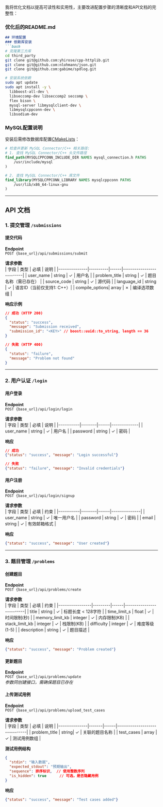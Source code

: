 我将优化文档以提高可读性和实用性，主要改进配置步骤的清晰度和API文档的完整性：

### 优化后的README.md

```markdown
## 环境配置
### 依赖库安装
```bash
# 克隆第三方库
cd third_party
git clone git@github.com:yhirose/cpp-httplib.git
git clone git@github.com:nlohmann/json.git
git clone git@github.com:gabime/spdlog.git

# 安装系统依赖
sudo apt update
sudo apt install -y \
  libboost-all-dev \
  libseccomp-dev libseccomp2 seccomp \
  flex bison \
  mysql-server libmysqlclient-dev \
  libmysqlcppconn-dev \
  libsodium-dev
```

### MySQL配置说明
 安装后需修改数据库配置[CMakeLists](./database/CMakeLists.txt)：
```cmake
# 检查并更新 MySQL Connector/C++ 相关路径:
# 1. 查找 MySQL Connector/C++ 头文件路径
find_path(MYSQLCPPCONN_INCLUDE_DIR NAMES mysql_connection.h PATHS
    /usr/include/mysql
)

# 2. 查找 MySQL Connector/C++ 库文件
find_library(MYSQLCPPCONN_LIBRARY NAMES mysqlcppconn PATHS
    /usr/lib/x86_64-linux-gnu
)
```

---

## API 文档
### 1. 提交管理 `/submissions`
#### 提交代码
**Endpoint**  
`POST {base_url}/api/submissions/submit`

**请求参数**  
| 字段          | 类型     | 必填 | 说明                     |
|---------------|----------|------|--------------------------|
| user_name     | string   | ✓    | 用户名                   |
| problem_title | string   | ✓    | 题目名称（需已存在）     |
| source_code   | string   | ✓    | 源代码                   |
| language_id   | string   | ✓    | 语言ID（当前仅支持1: C++）|
| compile_options| array    | ✗    | 编译选项数组             |

**响应示例**  
```json
// 成功 (HTTP 200)
{
  "status": "success",
  "message": "Submission received",
  "submission_id": "<KEY>" // boost::uuid::to_string, length == 36
}

// 失败 (HTTP 400)
{
  "status": "failure",
  "message": "Problem not found"
}
```

---

### 2. 用户认证 `/login`
#### 用户登录
**Endpoint**  
`POST {base_url}/api/login/login`

**请求参数**  
| 字段      | 类型   | 必填 | 说明         |
|-----------|--------|------|--------------|
| user_name | string | ✓    | 用户名       |
| password  | string | ✓    | 密码         |

**响应**  
```json
// 成功
{"status": "success", "message": "Login successful"}

// 失败
{"status": "failure", "message": "Invalid credentials"}
```

#### 用户注册
**Endpoint**  
`POST {base_url}/api/login/signup`

**请求参数**  
| 字段      | 类型   | 必填 | 约束          |
|-----------|--------|------|---------------|
| user_name | string | ✓    | 唯一用户名    |
| password  | string | ✓    | 密码          |
| email     | string | ✓    | 有效邮箱格式  |

**响应**  
```json
{"status": "success", "message": "User created"}
```

---

### 3. 题目管理 `/problems`
#### 创建题目
**Endpoint**  
`POST {base_url}/api/problems/create`

**请求参数**  
| 字段            | 类型    | 必填 | 约束                     |
|-----------------|---------|------|--------------------------|
| title           | string  | ✓    | 标题长度 < 128字符       |
| time_limit_s    | float   | ✓    | 时间限制(秒)             |
| memory_limit_kb | integer | ✓    | 内存限制(KB)             |
| stack_limit_kb  | integer | ✓    | 栈限制(KB)               |
| difficulty      | integer | ✓    | 难度等级(1-5)            |
| description     | string  | ✓    | 题目描述                 |

**响应**  
```json
{"status": "success", "message": "Problem created"}
```

#### 更新题目
**Endpoint**  
`POST {base_url}/api/problems/update`  
*参数同创建接口，需确保题目已存在*

#### 上传测试用例
**Endpoint**  
`POST {base_url}/api/problems/upload_test_cases`

**请求参数**  
| 字段          | 类型  | 必填 | 说明                          |
|---------------|-------|------|-------------------------------|
| problem_title | string| ✓    | 关联的题目名称                |
| test_cases    | array | ✓    | 测试用例数组                  |

**测试用例结构**  
```json
{
  "stdin": "输入数据",
  "expected_stdout": "预期输出",
  "sequence": 排序标识,  // 使用整数序列
  "is_hidden": true      // 可选，是否隐藏用例
}
```

**响应**  
```json
{"status": "success", "message": "Test cases added"}
```